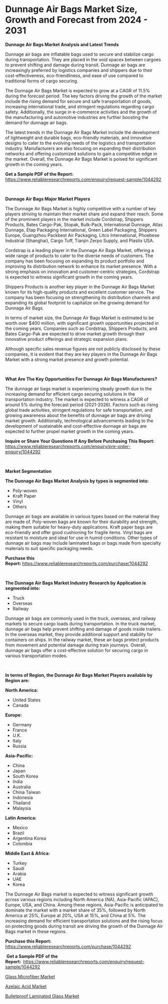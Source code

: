 <p><h1>Dunnage Air Bags Market Size, Growth and Forecast from 2024 - 2031</h1></p><p><strong>Dunnage Air Bags Market Analysis and Latest Trends</strong></p>
<p><p>Dunnage air bags are inflatable bags used to secure and stabilize cargo during transportation. They are placed in the void spaces between cargoes to prevent shifting and damage during transit. Dunnage air bags are increasingly preferred by logistics companies and shippers due to their cost-effectiveness, eco-friendliness, and ease of use compared to traditional forms of cargo securing.</p><p>The Dunnage Air Bags Market is expected to grow at a CAGR of 11.5% during the forecast period. The key factors driving the growth of the market include the rising demand for secure and safe transportation of goods, increasing international trade, and stringent regulations regarding cargo safety. Additionally, the surge in e-commerce activities and the growth of the manufacturing and automotive industries are further boosting the demand for dunnage air bags.</p><p>The latest trends in the Dunnage Air Bags Market include the development of lightweight and durable bags, eco-friendly materials, and innovative designs to cater to the evolving needs of the logistics and transportation industry. Manufacturers are also focusing on expanding their distribution networks and offering customized solutions to gain a competitive edge in the market. Overall, the Dunnage Air Bags Market is poised for significant growth in the coming years.</p></p>
<p><strong>Get a Sample PDF of the Report:&nbsp;</strong> <a href="https://www.reliableresearchreports.com/enquiry/request-sample/1044292">https://www.reliableresearchreports.com/enquiry/request-sample/1044292</a></p>
<p>&nbsp;</p>
<p><strong>Dunnage Air Bags Major Market Players</strong></p>
<p><p>The Dunnage Air Bags Market is highly competitive with a number of key players striving to maintain their market share and expand their reach. Some of the prominent players in the market include Cordstrap, Shippers Products, Bates Cargo-Pak, Stopak, Bulk-Pack, International Dunnage, Atlas Dunnage, Etap Packaging International, Green Label Packaging, Shippers Europe, Guangzhou Packbest Air Packaging, Litco International, Phoebese Industrial (Shanghai), Cargo Tuff, Tianjin Zerpo Supply, and Plastix USA.</p><p>Cordstrap is a leading player in the Dunnage Air Bags Market, offering a wide range of products to cater to the diverse needs of customers. The company has been focusing on expanding its product portfolio and improving its distribution network to enhance its market presence. With a strong emphasis on innovation and customer-centric strategies, Cordstrap is expected to witness significant growth in the coming years.</p><p>Shippers Products is another key player in the Dunnage Air Bags Market known for its high-quality products and excellent customer service. The company has been focusing on strengthening its distribution channels and expanding its global footprint to capitalize on the growing demand for Dunnage Air Bags.</p><p>In terms of market size, the Dunnage Air Bags Market is estimated to be worth over $400 million, with significant growth opportunities projected in the coming years. Companies such as Cordstrap, Shippers Products, and Bates Cargo-Pak are expected to drive market growth through their innovative product offerings and strategic expansion plans.</p><p>Although specific sales revenue figures are not publicly disclosed by these companies, it is evident that they are key players in the Dunnage Air Bags Market with a strong market presence and growth potential.</p></p>
<p>&nbsp;</p>
<p><strong>What Are The Key Opportunities For Dunnage Air Bags Manufacturers?</strong></p>
<p><p>The dunnage air bags market is experiencing steady growth due to the increasing demand for efficient cargo securing solutions in the transportation industry. The market is expected to witness a CAGR of around 5% during the forecast period (2021-2026). Factors such as rising global trade activities, stringent regulations for safe transportation, and growing awareness about the benefits of dunnage air bags are driving market growth. Additionally, technological advancements leading to the development of sustainable and cost-effective dunnage air bags are expected to further propel market growth in the coming years.</p></p>
<p><strong>Inquire or Share Your Questions If Any Before Purchasing This Report:</strong> <a href="https://www.reliableresearchreports.com/enquiry/pre-order-enquiry/1044292">https://www.reliableresearchreports.com/enquiry/pre-order-enquiry/1044292</a></p>
<p>&nbsp;</p>
<p><strong>Market Segmentation</strong></p>
<p><strong>The Dunnage Air Bags Market Analysis by types is segmented into:</strong></p>
<p><ul><li>Poly-woven</li><li>Kraft Paper</li><li>Vinyl</li><li>Others</li></ul></p>
<p><p>Dunnage air bags are available in various types based on the material they are made of. Poly-woven bags are known for their durability and strength, making them suitable for heavy-duty applications. Kraft paper bags are eco-friendly and offer good cushioning for fragile items. Vinyl bags are resistant to moisture and ideal for use in humid conditions. Other types of dunnage air bags may include laminated bags or bags made from specialty materials to suit specific packaging needs.</p></p>
<p><strong>Purchase this Report:&nbsp;</strong><a href="https://www.reliableresearchreports.com/purchase/1044292">https://www.reliableresearchreports.com/purchase/1044292</a></p>
<p>&nbsp;</p>
<p><strong>The Dunnage Air Bags Market Industry Research by Application is segmented into:</strong></p>
<p><ul><li>Truck</li><li>Overseas</li><li>Railway</li></ul></p>
<p><p>Dunnage air bags are commonly used in the truck, overseas, and railway markets to secure cargo loads during transportation. In the truck market, dunnage air bags help prevent shifting and damage of goods inside trailers. In the overseas market, they provide additional support and stability for containers on ships. In the railway market, these air bags protect products from movement and potential damage during train journeys. Overall, dunnage air bags offer a cost-effective solution for securing cargo in various transportation modes.</p></p>
<p>&nbsp;</p>
<p><strong>In terms of Region, the Dunnage Air Bags Market Players available by Region are:</strong></p>
<p>
    <p> <strong> North America: </strong>
        <ul>
            <li>United States</li>
            <li>Canada</li>
        </ul>
        </p> 
    <p> <strong> Europe: </strong>
        <ul>
            <li>Germany</li>
            <li>France</li>
            <li>U.K.</li>
            <li>Italy</li>
            <li>Russia</li>
        </ul>
        </p> 
    <p> <strong> Asia-Pacific: </strong>
        <ul>
            <li>China</li>
            <li>Japan</li>
            <li>South Korea</li>
            <li>India</li>
            <li>Australia</li>
            <li>China Taiwan</li>
            <li>Indonesia</li>
            <li>Thailand</li>
            <li>Malaysia</li>
        </ul>
        </p> 
    <p> <strong> Latin America: </strong>
        <ul>
            <li>Mexico</li>
            <li>Brazil</li>
            <li>Argentina Korea</li>
            <li>Colombia</li>
        </ul>
        </p> 
    <p> <strong> Middle East & Africa: </strong>
        <ul>
            <li>Turkey</li>
            <li>Saudi</li>
            <li>Arabia</li>
            <li>UAE</li>
            <li>Korea</li>
        </ul>
    </p>
    </p>
<p><p>The Dunnage Air Bags market is expected to witness significant growth across various regions including North America (NA), Asia-Pacific (APAC), Europe, USA, and China. Among these regions, Asia-Pacific is anticipated to dominate the market with a market share of 35%, followed by North America at 25%, Europe at 20%, USA at 15%, and China at 5%. The increasing demand for efficient transportation solutions and the rising focus on protecting goods during transit are driving the growth of the Dunnage Air Bags market in these regions.</p></p>
<p><strong>Purchase this Report: </strong><a href="https://www.reliableresearchreports.com/purchase/1044292">https://www.reliableresearchreports.com/purchase/1044292</a></p>
<p>&nbsp;<strong>Get a Sample PDF of the Report:&nbsp;&nbsp;</strong><a href="https://www.reliableresearchreports.com/enquiry/request-sample/1044292">https://www.reliableresearchreports.com/enquiry/request-sample/1044292</a></p>
<p><strong></strong></p>
<p><p><a href="https://github.com/globismark/Market-Research-Report-List-2/blob/main/glass-microfiber-market.md">Glass Microfiber Market</a></p><p><a href="https://github.com/bobicer/Market-Research-Report-List-2/blob/main/azelaic-acid-market.md">Azelaic Acid Market</a></p><p><a href="https://github.com/timeliteaut/Market-Research-Report-List-1/blob/main/bulletproof-laminated-glass-market.md">Bulletproof Laminated Glass Market</a></p></p>